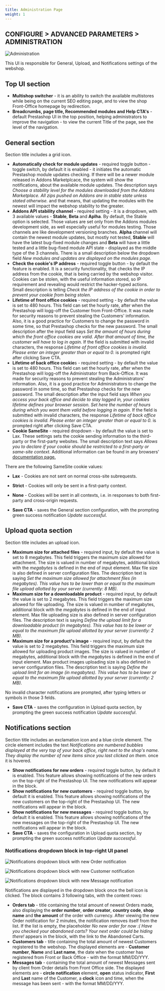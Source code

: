 ```yaml
---
title: Administration Page
weight: 1
---
```


## CONFIGURE > ADVANCED PARAMETERS > ADMINISTRATION

![Administration](static/img/configure-administration.png)

This UI is responsible for General, Upload, and Notifications settings of the webshop.

## Top UI section

- **Multishop switcher** - it is an ability to switch the available multistores while being on the current SEO editing page, and to view the shop Front-Office homepage by redirection.
- **Breadcrumbs, page title, Recommended modules and Help CTA's** - default Prestashop UI in the top position, helping administrators to improve the navigation - to view the current Title of the page, see the level of the navigation.

## General section

Section title includes a grid icon.

- **Automatically check for module updates** - required toggle button - toggle switch, by default it is enabled - it initiates the automatic Prestashop module updates checking. If there will be a newer module released in Addons Marketplcace, the system will show the notifications, about the available module updates. The description says _Choose a stability level for the modules downloaded from the Addons Marketplace. All zips pushed on Addons are in stable state unless stated otherwise._ and that means, that updating the modules with the newest will impact the webshop stability to the greater.
- **Addons API stability channel** - required setting - it is a dropdown, with 3 available values - **Stable**, **Beta** and **Aplha**. By default, the Stable option is selected. Those values are set only from the Addons modules development side, as well especially useful for modules testing. Those channels are like development versioning branches. **Alpha** channel will contain the newest module updates, but mostly not tested, **Stable** will have the latest bug-fixed module changes and **Beta** will have a little tested and a little bug-fixed module API state - displayed as the middle type of the 3 channels. There is a small description below the dropdown field _New modules and updates are displayed on the modules page._
- **Check the cookie's IP address** - required toggle button - by default the feature is enabled. It is a security functionality, that checks the IP address from the cookie, that is being carried by the webshop visitor. Cookies can be stolen, with the useful information stored, so IP requirement and revealing would restrict the hacker-typed actions. Small description is telling _Check the IP address of the cookie in order to prevent your cookie from being stolen._
- **Lifetime of front office cookies** - required setting - by default the value is set to 480 hours. This field can set the hourly rate, after when the Prestashop will logg-off the Customer from Front-Office. It was made for security reasons to prevent stealing the Customers' information. Also, it is a good practice for Customers to change the password in some time, so that Prestashop checks for the new password. The small description after the input field says _Set the amount of hours during which the front office cookies are valid. After that amount of time, the customer will have to log in again._ If the field is submitted with invalid characters, the response _Lifetime of front office cookies is invalid. Please enter an integer greater than or equal to 0._ is prompted right after clicking Save CTA. 
- **Lifetime of back office cookie**s - required setting - by default the value is set to 480 hours. This field can set the hourly rate, after when the Prestashop will logg-off the Administrator from Back-Office. It was made for security reasons to prevent stealing the Administrators' information. Also, it is a good practice for Administrators to change the password in some time, so that Prestashop checks for the new password. The small description after the input field says _When you access your back office and decide to stay logged in, your cookies lifetime defines your browser session. Set here the number of hours during which you want them valid before logging in again._ If the field is submitted with invalid characters, the response _Lifetime of back office cookies is invalid. Please enter an integer greater than or equal to 0._ is prompted right after clicking Save CTA. 
- **Cookie SameSite** - required dropdown - by default the value is set to Lax. These settings sets the cookie sending information to the third-party or the first-party websites. The small description text says _Allows you to declare if your cookie should be restricted to a first-party or same-site context._ Additional information can be found in any browsers' [documentation page.](https://developer.mozilla.org/en-US/docs/Web/HTTP/Headers/Set-Cookie/SameSite) 

There are the following SameSite cookie values:
  - **Lax** - Cookies are not sent on normal cross-site subrequests.
  - **Strict** - Cookies will only be sent in a first-party context.
  - **None** - Cookies will be sent in all contexts, i.e. in responses to both first-party and cross-origin requests. 

- **Save CTA** - saves the General section configuration, with the prompting green success notification _Update successful_.

## Upload quota section

Section title includes an upload icon.

- **Maximum size for attached files** - required input, by default the value is set to 8 megabytes. This field triggers the maximum size allowed for attachment. The size is valued in number of megabytes, additional block with the _megabytes_ is defined in the end of input element. Max file size is also defined in server configuration files. The description text is saying _Set the maximum size allowed for attachment files (in megabytes). This value has to be lower than or equal to the maximum file upload allotted by your server (currently: 8 MB)._
- **Maximum size for a downloadable product** - required input, by default the value is set to 2 megabytes. This field triggers the maximum size allowed for file uploading. The size is valued in number of megabytes, additional block with the _megabytes_ is defined in the end of input element. Max file uploading size is also defined in server configuration files. The description text is saying _Define the upload limit for a downloadable product (in megabytes). This value has to be lower or equal to the maximum file upload allotted by your server (currently: 2 MB)._
- **Maximum size for a product's image** - required input, by default the value is set to 2 megabytes. This field triggers the maximum size allowed for uploading product images. The size is valued in number of megabytes, additional block with the _megabytes_ is defined in the end of input element. Max product images uploading size is also defined in server configuration files. The description text is saying _Define the upload limit for an image (in megabytes). This value has to be lower or equal to the maximum file upload allotted by your server (currently: 2 MB)._

No invalid character notifications are prompted, after typing letters or symbols in those 3 felds. 

- **Save CTA** - saves the configuration in Upload quota section, by prompting the green success notification _Update successful_.

## Notifications section

Section title includes an exclamation icon and a blue circle element. The circle element includes the text _Notifications are numbered bubbles displayed at the very top of your back office, right next to the shop's name. They display the number of new items since you last clicked on them._ once it is hovered.

- **Show notifications for new orders** - required toggle button, by default it is enabled. This feature allows showing notifications of the new orders on the top-right of the Prestashop UI. The new notifications will appear in the block.
- **Show notifications for new customers** - required toggle button, by default it is enabled. This feature allows showing notifications of the new customers on the top-right of the Prestashop UI. The new notifications will appear in the block.
- **Show notifications for new messages** - required toggle button, by default it is enabled. This feature allows showing notifications of the new messages on the top-right of the Prestashop UI. The new notifications will appear in the block.
- **Save CTA** - saves the configuration in Upload quota section, by prompting the green success notification _Update successful_.

### Notifications dropdown block in top-right UI panel

![Notifications dropdown block with new Order notification](static/img/notifications-dropdown-block.png)

![Notifications dropdown block with new Customer notification](static/img/new-customer.png)

![Notifications dropdown block with new Message notification](static/img/new-messages.png)

Notifications are displayed in the dropdown block once the bell icon is clicked. The block contains 3 following tabs, with the content rows:

  - **Orders tab** - title containing the total amount of newest Orders made, also displaying the **order number**, **order creator**, **country code**, **shop name** and **the amount** of the order with currency. After viewing the new Order notification for 2 minutes, the notification removes itself from the list. If the list is empty, the placeholder _No new order for now :( Have you checked your abandoned carts? Your next order could be hiding there!_ appears in the block, with the link to the Abandoned Carts.
  - **Customers tab** - title containing the total amount of newest Customers registered to the webshop. The displayed elements are - **Customer number**, **Name** and **Last name**, the date when the customer has registered from Front or Back Office - with the format MM/DD/YYY.
  - **Messages tab** - containing the total amount of newest Messages sent by client from Order details from Front Office side. The displayed elements are - **circle notification** element, **open** status indicator, **First** and **Last** name of the Customer, a **clock** icon and time, when the message has been sent - with the format MM/DD/YYY.
